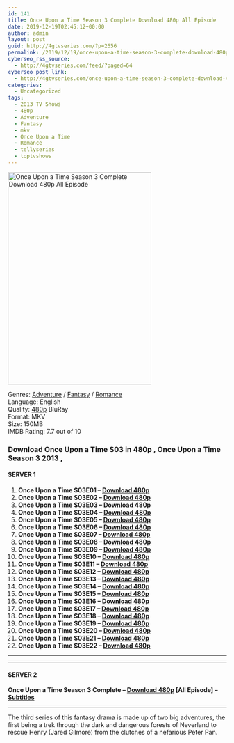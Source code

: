 ```yaml
---
id: 141
title: Once Upon a Time Season 3 Complete Download 480p All Episode
date: 2019-12-19T02:45:12+00:00
author: admin
layout: post
guid: http://4gtvseries.com/?p=2656
permalink: /2019/12/19/once-upon-a-time-season-3-complete-download-480p-all-episode/
cyberseo_rss_source:
  - http://4gtvseries.com/feed/?paged=64
cyberseo_post_link:
  - http://4gtvseries.com/once-upon-a-time-season-3-complete-download-480p-all-episode/
categories:
  - Uncategorized
tags:
  - 2013 TV Shows
  - 480p
  - Adventure
  - Fantasy
  - mkv
  - Once Upon a Time
  - Romance
  - tellyseries
  - toptvshows
---
```

<img loading="lazy" class="aligncenter" src="https://4.bp.blogspot.com/-mqc8k4J2ahw/Xfri9CbzZ1I/AAAAAAAAAi0/Mtsm0VJJe-cwuEkdjxHKqFDQC2a7as6WACK4BGAYYCw/s1600/Once%2BUpon%2Ba%2BTime%2BSeason%2B3.jpg" alt="Once Upon a Time Season 3 Complete Download 480p All Episode" width="330" height="488" />

Genres: <a href="http://4gtvseries.com/tag/adventure/" data-wpel-link="internal">Adventure</a> / <a href="http://4gtvseries.com/tag/fantasy/" data-wpel-link="internal">Fantasy</a> / <a href="http://4gtvseries.com/tag/romance/" data-wpel-link="internal">Romance</a>  
Language: English  
Quality:&nbsp;<a href="http://4gtvseries.com/tag/480p/" data-wpel-link="internal">480p</a> BluRay  
Format: MKV  
Size: 150MB  
IMDB Rating: 7.7 out of 10

### **Download Once Upon a Time S03 in 480p , Once Upon a Time Season 3 2013 ,&nbsp;**

#### <span><strong>SERVER 1</strong></span>

  1. **Once Upon a Time S03E01 – <a href="http://slink.dl480p.xyz/DARX" data-wpel-link="external" target="_blank" rel="nofollow external noopener noreferrer" class="wpel-icon-left"><i class="wpel-icon fa fa-download" aria-hidden="true"></i>Download 480p</a>**
  2. **Once Upon a Time S03E02 – <a href="http://slink.dl480p.xyz/zQwvl" data-wpel-link="external" target="_blank" rel="nofollow external noopener noreferrer" class="wpel-icon-left"><i class="wpel-icon fa fa-download" aria-hidden="true"></i>Download 480p</a>**
  3. **Once Upon a Time S03E03 – <a href="http://slink.dl480p.xyz/w6H9L" data-wpel-link="external" target="_blank" rel="nofollow external noopener noreferrer" class="wpel-icon-left"><i class="wpel-icon fa fa-download" aria-hidden="true"></i>Download 480p</a>**
  4. **Once Upon a Time S03E04 – <a href="http://slink.dl480p.xyz/It9n" data-wpel-link="external" target="_blank" rel="nofollow external noopener noreferrer" class="wpel-icon-left"><i class="wpel-icon fa fa-download" aria-hidden="true"></i>Download 480p</a>**
  5. **Once Upon a Time S03E05 – <a href="http://slink.dl480p.xyz/zvPrp" data-wpel-link="external" target="_blank" rel="nofollow external noopener noreferrer" class="wpel-icon-left"><i class="wpel-icon fa fa-download" aria-hidden="true"></i>Download 480p</a>**
  6. **Once Upon a Time S03E06 – <a href="http://slink.dl480p.xyz/ZT66Nj4U" data-wpel-link="external" target="_blank" rel="nofollow external noopener noreferrer" class="wpel-icon-left"><i class="wpel-icon fa fa-download" aria-hidden="true"></i>Download 480p</a>**
  7. **Once Upon a Time S03E07 – <a href="http://slink.dl480p.xyz/ANZLOXe" data-wpel-link="external" target="_blank" rel="nofollow external noopener noreferrer" class="wpel-icon-left"><i class="wpel-icon fa fa-download" aria-hidden="true"></i>Download 480p</a>**
  8. **Once Upon a Time S03E08 – <a href="http://slink.dl480p.xyz/Dl9p" data-wpel-link="external" target="_blank" rel="nofollow external noopener noreferrer" class="wpel-icon-left"><i class="wpel-icon fa fa-download" aria-hidden="true"></i>Download 480p</a>**
  9. **Once Upon a Time S03E09 – <a href="http://slink.dl480p.xyz/mzqQSIu" data-wpel-link="external" target="_blank" rel="nofollow external noopener noreferrer" class="wpel-icon-left"><i class="wpel-icon fa fa-download" aria-hidden="true"></i>Download 480p</a>**
 10. **Once Upon a Time S03E10 – <a href="http://slink.dl480p.xyz/ygq0" data-wpel-link="external" target="_blank" rel="nofollow external noopener noreferrer" class="wpel-icon-left"><i class="wpel-icon fa fa-download" aria-hidden="true"></i>Download 480p</a>**
 11. **Once Upon a Time S03E11 – <a href="http://slink.dl480p.xyz/7GwZa" data-wpel-link="external" target="_blank" rel="nofollow external noopener noreferrer" class="wpel-icon-left"><i class="wpel-icon fa fa-download" aria-hidden="true"></i>Download 480p</a>**
 12. **Once Upon a Time S03E12 – <a href="http://slink.dl480p.xyz/h3e0sT" data-wpel-link="external" target="_blank" rel="nofollow external noopener noreferrer" class="wpel-icon-left"><i class="wpel-icon fa fa-download" aria-hidden="true"></i>Download 480p</a>**
 13. **Once Upon a Time S03E13 – <a href="http://slink.dl480p.xyz/2HTb5" data-wpel-link="external" target="_blank" rel="nofollow external noopener noreferrer" class="wpel-icon-left"><i class="wpel-icon fa fa-download" aria-hidden="true"></i>Download 480p</a>**
 14. **Once Upon a Time S03E14 – <a href="http://slink.dl480p.xyz/toOQF" data-wpel-link="external" target="_blank" rel="nofollow external noopener noreferrer" class="wpel-icon-left"><i class="wpel-icon fa fa-download" aria-hidden="true"></i>Download 480p</a>**
 15. **Once Upon a Time S03E15 – <a href="http://slink.dl480p.xyz/J7wU" data-wpel-link="external" target="_blank" rel="nofollow external noopener noreferrer" class="wpel-icon-left"><i class="wpel-icon fa fa-download" aria-hidden="true"></i>Download 480p</a>**
 16. **Once Upon a Time S03E16 – <a href="http://slink.dl480p.xyz/3k3k" data-wpel-link="external" target="_blank" rel="nofollow external noopener noreferrer" class="wpel-icon-left"><i class="wpel-icon fa fa-download" aria-hidden="true"></i>Download 480p</a>**
 17. **Once Upon a Time S03E17 – <a href="http://slink.dl480p.xyz/yAjQ" data-wpel-link="external" target="_blank" rel="nofollow external noopener noreferrer" class="wpel-icon-left"><i class="wpel-icon fa fa-download" aria-hidden="true"></i>Download 480p</a>**
 18. **Once Upon a Time S03E18 – <a href="http://slink.dl480p.xyz/y57zV" data-wpel-link="external" target="_blank" rel="nofollow external noopener noreferrer" class="wpel-icon-left"><i class="wpel-icon fa fa-download" aria-hidden="true"></i>Download 480p</a>**
 19. **Once Upon a Time S03E19 – <a href="http://slink.dl480p.xyz/bbxDmg" data-wpel-link="external" target="_blank" rel="nofollow external noopener noreferrer" class="wpel-icon-left"><i class="wpel-icon fa fa-download" aria-hidden="true"></i>Download 480p</a>**
 20. **Once Upon a Time S03E20 – <a href="http://slink.dl480p.xyz/EFJDYGP" data-wpel-link="external" target="_blank" rel="nofollow external noopener noreferrer" class="wpel-icon-left"><i class="wpel-icon fa fa-download" aria-hidden="true"></i>Download 480p</a>**
 21. **Once Upon a Time S03E21 – <a href="http://slink.dl480p.xyz/juonKbK" data-wpel-link="external" target="_blank" rel="nofollow external noopener noreferrer" class="wpel-icon-left"><i class="wpel-icon fa fa-download" aria-hidden="true"></i>Download 480p</a>**
 22. **Once Upon a Time S03E22 – <a href="http://slink.dl480p.xyz/hXFj" data-wpel-link="external" target="_blank" rel="nofollow external noopener noreferrer" class="wpel-icon-left"><i class="wpel-icon fa fa-download" aria-hidden="true"></i>Download 480p</a>**

* * *

* * *

#### <span><strong>SERVER 2</strong></span>

**Once Upon a Time Season 3 Complete – <a href="http://dl480p.xyz/2723/" data-wpel-link="external" target="_blank" rel="nofollow external noopener noreferrer" class="wpel-icon-left"><i class="wpel-icon fa fa-download" aria-hidden="true"></i>Download 480p</a> [All Episode] – <a href="https://subscene.com/subtitles/once-upon-a-time-third-season" data-wpel-link="external" target="_blank" rel="nofollow external noopener noreferrer" class="wpel-icon-left"><i class="wpel-icon fa fa-download" aria-hidden="true"></i>Subtitles</a>**

* * *

The third series of this fantasy drama is made up of two big adventures, the first being a trek through the dark and dangerous forests of Neverland to rescue Henry (Jared Gilmore) from the clutches of a nefarious Peter Pan.

<div align="center">
</div>